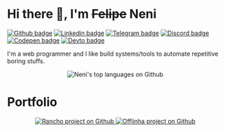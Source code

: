 # Hi there 👋, I'm ~~Felipe~~ Neni

[![Github badge](https://img.shields.io/badge/-Github-000000?style=flat-square&logo=Github&logoColor=white)](https://www.linkedin.com/in/nenitf)
[![Linkedin badge](https://img.shields.io/badge/-LinkedIn-blue?style=flat-square&logo=Linkedin&logoColor=white)](https://www.linkedin.com/in/nenitf)
[![Telegram badge](https://img.shields.io/badge/-Telegram-1ca0f1?style=flat-square&logo=telegram&logoColor=white)](https://t.me/nenitf)
[![Discord badge](https://img.shields.io/badge/-Discord-7389D8?style=flat-square&logo=Discord&logoColor=white)](https://discord.com/users/298546270451269642)
[![Codepen badge](https://img.shields.io/badge/-CodePen-000000?style=flat-square&logo=Codepen&logoColor=white)](https://codepen.io/nenitf/collections/popular?grid_type=list)
[![Devto badge](https://img.shields.io/badge/-Blog-000000?style=flat-square&logo=DEV.to&logoColor=white)](https://dev.to/nenitf/)

I'm a web programmer and I like build systems/tools to automate repetitive boring stuffs.

<p align="center">
  <img src="https://github-readme-stats.vercel.app/api/top-langs/?username=nenitf&layout=compact" alt="Neni's top languages on Github"> 
</p>

# Portfolio

<p align="center">
  <a href="https://github.com/nenitf/rancho">
    <img src="https://github-readme-stats.vercel.app/api/pin/?username=nenitf&repo=rancho" alt="Rancho project on Github"> 
  </a>
  <a href="https://github.com/nenitf/offlinha">
    <img src="https://github-readme-stats.vercel.app/api/pin/?username=nenitf&repo=offlinha" alt="Offlinha project on Github"> 
  </a>
</p>
